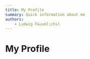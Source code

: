 ```yaml
---
title: My Profile
summary: Quick information about me
authors:
    - Ludwig F&uuml;chsl
---
```


# My Profile


